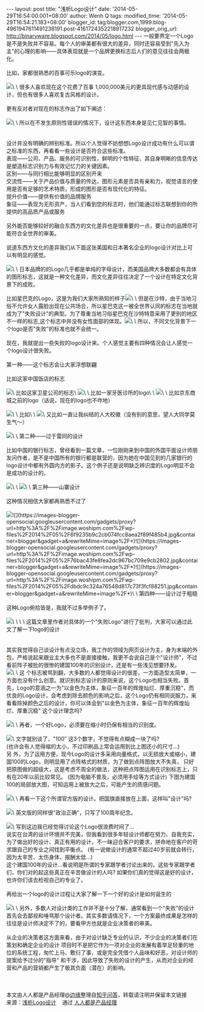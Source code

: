 --- layout: post title: "浅析Logo设计" date:
'2014-05-29T16:54:00.001+08:00' author: Wenh Q tags: modified\_time:
'2014-05-29T16:54:21.183+08:00' blogger\_id:
tag:blogger.com,1999:blog-4961947611491238191.post-4161724352218917232
blogger\_orig\_url: http://binaryware.blogspot.com/2014/05/logo.html ---
一般要界定一个Logo是不是失败并不容易。每个人的审美都有很大的差异，同时还容易受到"先入为主"的心理的影响——具体表现就是一个品牌更换标志后人们的意见往往会两极化。\
\
比如，家都很熟悉的百事可乐logo的演变。\
\
![](https://images-blogger-opensocial.googleusercontent.com/gadgets/proxy?url=http%3A%2F%2Fimage.woshipm.com%2Fwp-files%2F2014%2F05%2F6d81732190ea89d9ad827d680e351e01.jpg&container=blogger&gadget=a&rewriteMime=image%2F*)\
\
很多人喜欢现在这个花费了百事
1,000,000美元的更具现代感与动感的设计，但也有很多人喜欢复古风格的设计。\
\
更有反对者对现在的标志作出了如下阐述：\
\
![](https://images-blogger-opensocial.googleusercontent.com/gadgets/proxy?url=http%3A%2F%2Fimage.woshipm.com%2Fwp-files%2F2014%2F05%2F0e63f273721f24e8950b7fb47d31f7f8.jpg&container=blogger&gadget=a&rewriteMime=image%2F*)\
\
所以在不发生原则性错误的情况下，设计这东西本身是见仁见智的事情。\
\
\
设计并没有明确的辨别标准。所以个人觉得不妨想想Logo设计成功有什么可以谓之标准的东西，再看看一些设计是否符合这些标准。\
表现——公司、产品、服务的可识别性，鲜明的个性特征、其自身明晰的信息传达是塑造标志识别力与有效记忆力的关键因素。\
区别——与同行相比能够明显的区别开来\
交流性——关于产品价值与质量的传达，图形元素是否具有亲和力，视觉语言的使用是否有足够的艺术特质，形成的图形是否有现代化的特征。\
提升价值——提供有价值的品牌服务\
象征——表现为无形资产，当人们看到您的标志时，他们能通过标志联想到你的所提供的高品质产品或服务\
\
另外能否能够较好的融合东西方的文化差异也是很重要的一点，要让你的品牌尽可能符合全世界的审美。\
\
说道东西方文化的差异我们从下面这张美国和日本著名企业的logo设计对比上可以有明显的感觉。\
\
![](https://images-blogger-opensocial.googleusercontent.com/gadgets/proxy?url=http%3A%2F%2Fimage.woshipm.com%2Fwp-files%2F2014%2F05%2F96d04bfa80f403e6d9191759c9c2e0e6.jpg&container=blogger&gadget=a&rewriteMime=image%2F*)\
\
日本品牌的的Logo几乎都是单纯的字母设计，而美国品牌大多数都会有具体的图形标志，这就是一种文化差异，而文化差异往往决定了一个设计在特定文化背景下的成败。\
\
比如星巴克的Logo，这是为我们大家所熟知的样子![](https://images-blogger-opensocial.googleusercontent.com/gadgets/proxy?url=http%3A%2F%2Fimage.woshipm.com%2Fwp-files%2F2014%2F05%2F25d4f6ac09a53d60950a10fa9b7b4939.jpg&container=blogger&gadget=a&rewriteMime=image%2F*)\
\
但是在沙特，由于当地习俗不允许女人露脸出现在公共场合，所以星巴克这一被全世界认同的标志在当地就成为了"失败设计"的典型。为了尊重当地习俗星巴克在沙特特意采用了更别的地区不一样的标志,这个标志中并没有女性面部的体现。![](https://images-blogger-opensocial.googleusercontent.com/gadgets/proxy?url=http%3A%2F%2Fimage.woshipm.com%2Fwp-files%2F2014%2F05%2F16c8c7035395b810ed67e011a62cc0a1.jpg&container=blogger&gadget=a&rewriteMime=image%2F*)\
\
所以，不同文化背景下一个logo是否"失败"的标准也就不会统一。\
\
现在，我就提出一些失败的logo设计来。个人感觉主要有四种情况会让人感觉一个logo设计很失败。\
\
第一种——这个标志会让大家浮想联翩\
\
比如这家中国饭店的标志\
\
![](https://images-blogger-opensocial.googleusercontent.com/gadgets/proxy?url=http%3A%2F%2Fimage.woshipm.com%2Fwp-files%2F2014%2F05%2F825dc7c38095023e573c04a29c7a5a94.jpg&container=blogger&gadget=a&rewriteMime=image%2F*)\
比如这家卫星公司的标志\
![](https://images-blogger-opensocial.googleusercontent.com/gadgets/proxy?url=http%3A%2F%2Fimage.woshipm.com%2Fwp-files%2F2014%2F05%2Fa6fb970aaf414c3147d3cf1f36c78097.jpg&container=blogger&gadget=a&rewriteMime=image%2F*)\
\
比如一家牙医诊所的logo\
\
![](https://images-blogger-opensocial.googleusercontent.com/gadgets/proxy?url=http%3A%2F%2Fimage.woshipm.com%2Fwp-files%2F2014%2F05%2Fa6aa832b91bbeccf6e0e27d038a8aaba.jpg&container=blogger&gadget=a&rewriteMime=image%2F*)\
\
比如京东商城之前的logo（话说，现在的logo也不咋地）\
\
![](https://images-blogger-opensocial.googleusercontent.com/gadgets/proxy?url=http%3A%2F%2Fimage.woshipm.com%2Fwp-files%2F2014%2F05%2F850b9fa2f0d0e0b60b71079c5cfec765.jpg&container=blogger&gadget=a&rewriteMime=image%2F*)\
\
比如\
\
![](https://images-blogger-opensocial.googleusercontent.com/gadgets/proxy?url=http%3A%2F%2Fimage.woshipm.com%2Fwp-files%2F2014%2F05%2Fc051b794e207cb9f975604ee9f0c5eb9.jpg&container=blogger&gadget=a&rewriteMime=image%2F*)\
又比如一直让我纠结的人大校徽（没有别的意思，望人大同学莫生气～）\
\
![](https://images-blogger-opensocial.googleusercontent.com/gadgets/proxy?url=http%3A%2F%2Fimage.woshipm.com%2Fwp-files%2F2014%2F05%2Fc4ba1ac4969fa7a2dcfc6a1aeac8fb84.jpg&container=blogger&gadget=a&rewriteMime=image%2F*)\
\
第二种——过于雷同的设计\
\
比如中国的银行标志，曾经看到一篇文章，一位刚刚来到中国的外国平面设计师朋友问作者，是不是中国所有的银行都是联营的，因为她在中国见到的几家银行的logo设计中都有外圆内方的影子。这个例子还是说明缺乏辨识度的Logo明显不会是成功的设计的。\
\
![](https://images-blogger-opensocial.googleusercontent.com/gadgets/proxy?url=http%3A%2F%2Fimage.woshipm.com%2Fwp-files%2F2014%2F05%2F63b16d87ea55710da5bae065a1e79ccc.jpg&container=blogger&gadget=a&rewriteMime=image%2F*)\
\
![](https://images-blogger-opensocial.googleusercontent.com/gadgets/proxy?url=http%3A%2F%2Fimage.woshipm.com%2Fwp-files%2F2014%2F05%2F998d508ba7839981ba5e86479e9a62c2.jpg&container=blogger&gadget=a&rewriteMime=image%2F*)\
\
第三种——山寨设计\
\
这种情况相信大家都再熟悉不过了\
\
![](https://images-blogger-opensocial.googleusercontent.com/gadgets/proxy?url=http%3A%2F%2Fimage.woshipm.com%2Fwp-files%2F2014%2F05%2Fee23a9da2e06e93d0fc58eaf4d5accf6.jpg&container=blogger&gadget=a&rewriteMime=image%2F*)![](https://images-blogger-opensocial.googleusercontent.com/gadgets/proxy?url=http%3A%2F%2Fimage.woshipm.com%2Fwp-files%2F2014%2F05%2F6f9235b9c2cb074fcc8aea2f89f485b4.jpg&container=blogger&gadget=a&rewriteMime=image%2F*)![](https://images-blogger-opensocial.googleusercontent.com/gadgets/proxy?url=http%3A%2F%2Fimage.woshipm.com%2Fwp-files%2F2014%2F05%2F76bac43fe8fea2dc967bc709e9cb2802.jpg&container=blogger&gadget=a&rewriteMime=image%2F*)![](https://images-blogger-opensocial.googleusercontent.com/gadgets/proxy?url=http%3A%2F%2Fimage.woshipm.com%2Fwp-files%2F2014%2F05%2Fdbdc9c324a76548d817c73f3fcf88251.jpg&container=blogger&gadget=a&rewriteMime=image%2F*)\
\
第四种——设计过于粗糙\
\
这种Logo俯拾皆是，我就不过多举例子了。\
\
![](https://images-blogger-opensocial.googleusercontent.com/gadgets/proxy?url=http%3A%2F%2Fimage.woshipm.com%2Fwp-files%2F2014%2F05%2F68e6f4ccd80c71ec08bcf8acdae9b912.jpg&container=blogger&gadget=a&rewriteMime=image%2F*)\
\
 \
\
这篇文章里作者对具体的一个"失败Logo"进行了批判，大家可以通过此文了解一下logo的设计\
\
\
其实我觉得自己谈设计有点没立场，我工作的领域为网页设计为主，身为末端的外包，严格说起来跟业主大多也不是直接接触，我更不会说自己是个"设计师"，不过看前阵子被批的很惨的建国100年的识别设计，还是有一些浅见想要抒发。\
![](https://images-blogger-opensocial.googleusercontent.com/gadgets/proxy?url=http%3A%2F%2Fimage.woshipm.com%2Fwp-files%2F2014%2F05%2F82a2a8fb904b53fe7e8284e306525677.jpg&container=blogger&gadget=a&rewriteMime=image%2F*)\
\
这
个标志被骂到翻，大多数的人都觉得设计的很差，一方面造型太简单，一方面也没有什么创意。就识别标志设计的原则来说，这个Logo也相当失败。首
先，Logo的意涵之一为"以金色为主体，象征一百年的辉煌灿烂、厚重沉稳"，而优良的Logo设计，会考虑到除去颜色的影响之后，这个Logo仍有相同说服力，来看看除掉颜色之后的设计，你可以体会到"以金色为主体，象征一百年的辉煌灿烂、厚重沉稳"
这个设计理念吗?\
\
![](https://images-blogger-opensocial.googleusercontent.com/gadgets/proxy?url=http%3A%2F%2Fimage.woshipm.com%2Fwp-files%2F2014%2F05%2F3fb859011e85c2f8865b33ad5f0c7193.jpg&container=blogger&gadget=a&rewriteMime=image%2F*)\
\
再者，一个好Logo，必须要在缩小时仍保有相当的识别度。\
\
![](https://images-blogger-opensocial.googleusercontent.com/gadgets/proxy?url=http%3A%2F%2Fimage.woshipm.com%2Fwp-files%2F2014%2F05%2Fc4de473c5010c2dc6d36a6efe57a523f.jpg&container=blogger&gadget=a&rewriteMime=image%2F*)\
文字就别谈了，"100″ 这3个数字，不觉得有点糊成一块了吗?\
(也许会有人觉得缩的太小，不过印刷品上常会运用到比上图还小的尺寸…)\
另
外，为了运用方便，现今Logo的设计多采用向量格式，以无损放大或缩小，建国100的Logo，则明显用了点阵格式的材质，为了做到点阵图放大不失真，
只好把原图做的超级大，这是考虑不周全的做法，这种把点阵图运用在识别标志上，只有在20年以前比较常见。
(因为电脑不普及，必须用手绘等方式设计)
下图为建国100的局部放大图，可知运用上被放大之后，可能产生的质感问题。\
\
![](https://images-blogger-opensocial.googleusercontent.com/gadgets/proxy?url=http%3A%2F%2Fimage.woshipm.com%2Fwp-files%2F2014%2F05%2Ff368c342540dca542114c2df075cc29a.jpg&container=blogger&gadget=a&rewriteMime=image%2F*)\
\
再看一下这个所谓官方版的设计。把国旗直接放在上面，这样叫"设计"吗?\
\
![](https://images-blogger-opensocial.googleusercontent.com/gadgets/proxy?url=http%3A%2F%2Fimage.woshipm.com%2Fwp-files%2F2014%2F05%2F60b51d94670e1dbf329ca62cf8f3206c.jpg&container=blogger&gadget=a&rewriteMime=image%2F*)\
英文版的同样很"政治正确"，只写了100周年纪念。\
\
![](https://images-blogger-opensocial.googleusercontent.com/gadgets/proxy?url=http%3A%2F%2Fimage.woshipm.com%2Fwp-files%2F2014%2F05%2F756450eeafd4ddb10e07d4fd116a8bde.jpg&container=blogger&gadget=a&rewriteMime=image%2F*)\
写到这边我已经觉得讨论这个Logo很浪费时间了…\
说实在台湾的设计环境并不完美，但我看到很多年轻设计师都在努力、自我充实，为了做出好的设计、真正有用的设计，不一昧迎合客户的要求，拼命地在客户的苛求跟自己的专业之间找到平衡点。
(有一说做设计的通常不超过40岁前就会转行，因为太辛苦、太伤身体、报酬太低…)\
这个建国100年的设计…看说明是所谓的专家跟学者讨论出来的，这些专家跟学者们，你们对的起这些真正在辛苦做设计的人吗?
如果你们真的觉得这是好的设计，也许你们该去检视自己的专业了。\
\
再给出一个logo的设计过程让大家了解一下一个好的设计是如何诞生的\
\
![](https://images-blogger-opensocial.googleusercontent.com/gadgets/proxy?url=http%3A%2F%2Fimage.woshipm.com%2Fwp-files%2F2014%2F05%2F42ea6a3f152f3ec415de424a7937de03.jpg&container=blogger&gadget=a&rewriteMime=image%2F*)\
\
另外，多数人对设计类的工作并不是十分了解，通常看到一个"失败"的设计首先会去鄙视和唾骂那个设计者。其实多数请情况下，一个方案最终成果是怎样的往往是设计师决定不了的，要看甲方也就是企业决策者的审美。\
\
从企业的决策者这方面来看，由于对设计缺乏专业的认识，不少企业的决策者们在策划和确定企业的设计
项目时不是把它作为一项对企业的发展有着举足轻重的地位的系统工程，匆忙上马、敷衍了事，或是完全凭借个人品味和好恶，对设计师的提案给予过分的"指导"
和干涉，因此导致了失败的设计的产生，从而对企业的经营和产品的营销都产生了极其负面（潜在）的影响。\
\
 \
\
本文由人人都是产品经理@[边缘](http://weibo.com/kingston1900/home?topnav=1&wvr=5)整理自[知乎问答](http://www.zhihu.com/question/20454540)，转载请注明并保留本文链接
\
来源：[浅析Logo设计](http://www.woshipm.com/pmd/86946.html) 
  通过 [人人都是产品经理](http://www.woshipm.com/)
